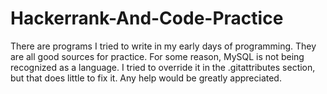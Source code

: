 # Hackerrank-And-Code-Practice
There are programs I tried to write in my early days of programming. They are all good sources for practice.
For some reason, MySQL is not being recognized as a language. I tried to override it in the .gitattributes section, but that does little to fix it. Any help would be greatly appreciated.
